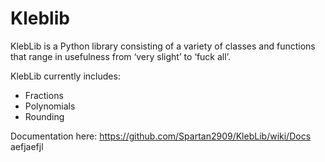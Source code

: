 # Kleblib

KlebLib is a Python library consisting of a variety of classes and functions that range in usefulness from ‘very slight’ to ‘fuck all’.

KlebLib currently includes:
* Fractions
* Polynomials
* Rounding

Documentation here: https://github.com/Spartan2909/KlebLib/wiki/Docs
aefjaefjl
